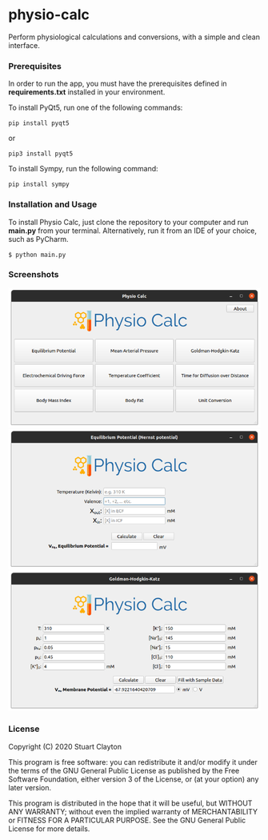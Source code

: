 # physio-calc
Perform physiological calculations and conversions, with a simple and clean interface.

### Prerequisites 
In order to run the app, you must have the prerequisites defined in **requirements.txt** installed in your environment.

To install PyQt5, run one of the following commands:
~~~
pip install pyqt5
~~~

or

~~~
pip3 install pyqt5
~~~

To install Sympy, run the following command:
~~~
pip install sympy
~~~

### Installation and Usage
To install Physio Calc, just clone the repository to your computer and run **main.py** from your terminal. Alternatively, run it from an IDE of your choice, such as PyCharm.
~~~
$ python main.py
~~~

### Screenshots
![Main Menu](/resources/screenshots/MainMenu.png)
![Nernst](/resources/screenshots/Nernst.png)
![GHK](/resources/screenshots/GHK.png)

### License

Copyright (C) 2020 Stuart Clayton

This program is free software: you can redistribute it and/or modify it under the terms of the GNU General Public License as published by the Free Software Foundation, either version 3 of the License, or (at your option) any later version.

This program is distributed in the hope that it will be useful, but WITHOUT ANY WARRANTY; without even the implied warranty of MERCHANTABILITY or FITNESS FOR A PARTICULAR PURPOSE. See the GNU General Public License for more details.
